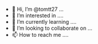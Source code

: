 - 👋 Hi, I’m @tomtt27 ...
- 👀 I’m interested in ....
- 🌱 I’m currently learning ....
- 💞️ I’m looking to collaborate on ...
- 📫 How to reach me ....

<!---
tomtt27/tomtt27 is a ✨ special ✨ repository because its `README.md` (this file) appears on your GitHub profile.
You can click the Preview link to take a look at your changes.
--->
